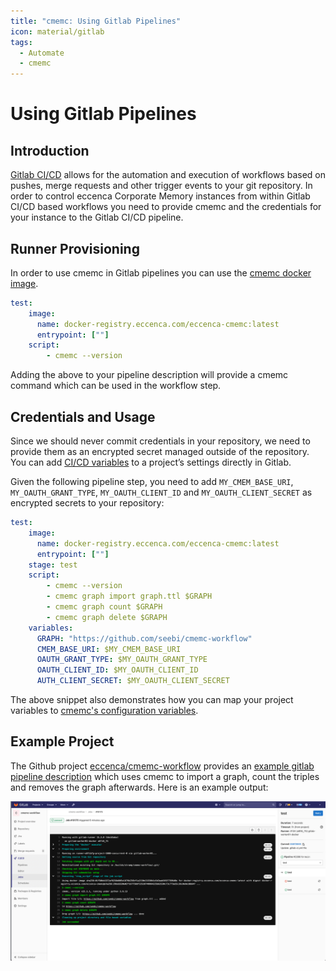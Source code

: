 ```yaml
---
title: "cmemc: Using Gitlab Pipelines"
icon: material/gitlab
tags:
  - Automate
  - cmemc
---
```

# Using Gitlab Pipelines

## Introduction

[Gitlab CI/CD](https://docs.gitlab.com/ee/ci/introduction/index.html) allows for the automation and execution of workflows based on pushes, merge requests and other trigger events to your git repository.
In order to control eccenca Corporate Memory instances from within Gitlab CI/CD based workflows you need to provide cmemc and the credentials for your instance to the Gitlab CI/CD pipeline.

## Runner Provisioning

In order to use cmemc in Gitlab pipelines you can use the [cmemc docker image](../docker-image/index.md).

```yaml title="Partial .gitlab-ci.yml showing cmemc provisioning"
test:
    image:
      name: docker-registry.eccenca.com/eccenca-cmemc:latest
      entrypoint: [""]
    script:
        - cmemc --version
```

Adding the above to your pipeline description will provide a cmemc command which can be used in the workflow step.

## Credentials and Usage

Since we should never commit credentials in your repository, we need to provide them as an encrypted secret managed outside of the repository.
You can add [CI/CD variables](https://docs.gitlab.com/ee/ci/variables/#add-a-cicd-variable-to-a-project) to a project’s settings directly in Gitlab.

Given the following pipeline step, you need to add `MY_CMEM_BASE_URI`, `MY_OAUTH_GRANT_TYPE`, `MY_OAUTH_CLIENT_ID` and `MY_OAUTH_CLIENT_SECRET` as encrypted secrets to your repository:

```yaml title="Partial .gitlab-ci.yml showing credential provisioning"
test:
    image:
      name: docker-registry.eccenca.com/eccenca-cmemc:latest
      entrypoint: [""]
    stage: test
    script:
        - cmemc --version
        - cmemc graph import graph.ttl $GRAPH
        - cmemc graph count $GRAPH
        - cmemc graph delete $GRAPH
    variables:
      GRAPH: "https://github.com/seebi/cmemc-workflow"
      CMEM_BASE_URI: $MY_CMEM_BASE_URI
      OAUTH_GRANT_TYPE: $MY_OAUTH_GRANT_TYPE
      OAUTH_CLIENT_ID: $MY_OAUTH_CLIENT_ID
      AUTH_CLIENT_SECRET: $MY_OAUTH_CLIENT_SECRET
```

The above snippet also demonstrates how you can map your project variables to [cmemc's configuration variables](../../configuration/file-based-configuration/index.md).

## Example Project

The Github project [eccenca/cmemc-workflow](https://github.com/eccenca/cmemc-workflow) provides an [example gitlab pipeline description](https://github.com/eccenca/cmemc-workflow/blob/main/.gitlab-ci.yml) which uses cmemc to import a graph, count the triples and removes the graph afterwards.
Here is an example output:

![Example pipeline output](example-pipeline-output.png "Example pipeline output")


